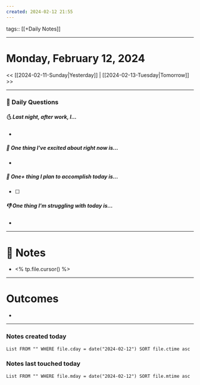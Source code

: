 ```yaml
---
created: 2024-02-12 21:55
---
```

tags:: [[+Daily Notes]]

---

# Monday, February 12, 2024
	
<< [[2024-02-11-Sunday|Yesterday]] | [[2024-02-13-Tuesday|Tomorrow]] >>

---
### 📅 Daily Questions
##### 🌜 Last night, after work, I...
- 

##### 🙌 One thing I've excited about right now is...
- 

##### 🚀 One+ thing I plan to accomplish today is...
- [ ] 

##### 👎 One thing I'm struggling with today is...
- 

---
# 📝 Notes
- <% tp.file.cursor() %>

---
# Outcomes
- 

---
### Notes created today
```dataview
List FROM "" WHERE file.cday = date("2024-02-12") SORT file.ctime asc
```

### Notes last touched today
```dataview
List FROM "" WHERE file.mday = date("2024-02-12") SORT file.mtime asc
```